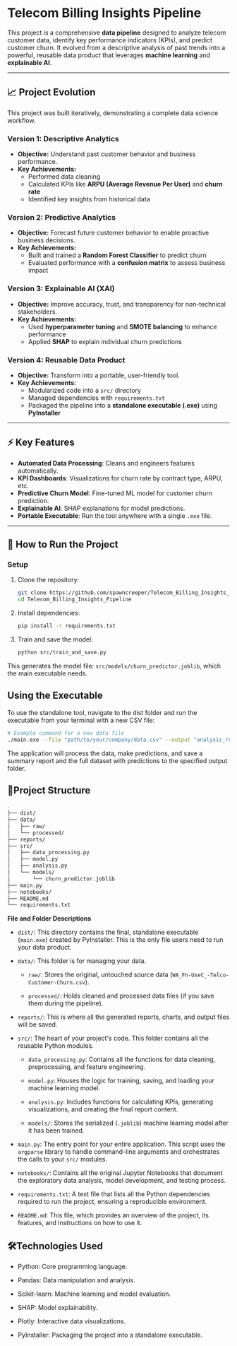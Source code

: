 # Telecom Billing Insights Pipeline

This project is a comprehensive **data pipeline** designed to analyze telecom customer data, identify key performance indicators (KPIs), and predict customer churn. It evolved from a descriptive analysis of past trends into a powerful, reusable data product that leverages **machine learning** and **explainable AI**.

---

## 📈 Project Evolution

This project was built iteratively, demonstrating a complete data science workflow.

### **Version 1: Descriptive Analytics**
- **Objective:** Understand past customer behavior and business performance.  
- **Key Achievements:**  
  - Performed data cleaning  
  - Calculated KPIs like **ARPU (Average Revenue Per User)** and **churn rate**  
  - Identified key insights from historical data  

### **Version 2: Predictive Analytics**
- **Objective:** Forecast future customer behavior to enable proactive business decisions.  
- **Key Achievements:**  
  - Built and trained a **Random Forest Classifier** to predict churn  
  - Evaluated performance with a **confusion matrix** to assess business impact  

### **Version 3: Explainable AI (XAI)**
- **Objective:** Improve accuracy, trust, and transparency for non-technical stakeholders.  
- **Key Achievements:**  
  - Used **hyperparameter tuning** and **SMOTE balancing** to enhance performance  
  - Applied **SHAP** to explain individual churn predictions  

### **Version 4: Reusable Data Product**
- **Objective:** Transform into a portable, user-friendly tool.  
- **Key Achievements:**  
  - Modularized code into a `src/` directory  
  - Managed dependencies with `requirements.txt`  
  - Packaged the pipeline into a **standalone executable (.exe)** using **PyInstaller**  

---

## ⚡ Key Features
- **Automated Data Processing**: Cleans and engineers features automatically.  
- **KPI Dashboards**: Visualizations for churn rate by contract type, ARPU, etc.  
- **Predictive Churn Model**: Fine-tuned ML model for customer churn prediction.  
- **Explainable AI**: SHAP explanations for model predictions.  
- **Portable Executable**: Run the tool anywhere with a single `.exe` file.  

---

## 🚀 How to Run the Project

### **Setup**
1. Clone the repository:
   ```bash
   git clone https://github.com/spawncreeper/Telecom_Billing_Insights_Pipeline.git
   cd Telecom_Billing_Insights_Pipeline
2. Install dependencies:
    ```bash
    pip install -r requirements.txt
3. Train and save the model:
    ```bash
    python src/train_and_save.py
    
This generates the model file: `src/models/churn_predictor.joblib`, which the main executable needs.

## Using the Executable
To use the standalone tool, navigate to the dist folder and run the executable from your terminal with a new CSV file:
``` bash
# Example command for a new data file
./main.exe --file "path/to/your/company/data.csv" --output "analysis_results"
```
The application will process the data, make predictions, and save a summary report and the full dataset with predictions to the specified output folder.

## 📂Project Structure
```bash
.
├── dist/
├── data/
│   ├── raw/
│   └── processed/
├── reports/
├── src/
│   ├── data_processing.py
│   ├── model.py
│   ├── analysis.py
│   └── models/
│       └── churn_predictor.joblib
├── main.py
├── notebooks/
├── README.md
└── requirements.txt
```
**File and Folder Descriptions**
- `dist/`: This directory contains the final, standalone executable (`main.exe`) created by PyInstaller. This is the only file users need to run your data product.

- `data/`: This folder is for managing your data.

    - `raw/`: Stores the original, untouched source data (`WA_Fn-UseC_-Telco-Customer-Churn.csv`).

    - `processed/`: Holds cleaned and processed data files (if you save them during the pipeline).

- `reports/`: This is where all the generated reports, charts, and output files will be saved.

- `src/`: The heart of your project's code. This folder contains all the reusable Python modules.

    - `data_processing.py`: Contains all the functions for data cleaning, preprocessing, and feature engineering.

    - `model.py`: Houses the logic for training, saving, and loading your machine learning model.

    - `analysis.py`: Includes functions for calculating KPIs, generating visualizations, and creating the final report content.

    - `models/`: Stores the serialized (`.joblib`) machine learning model after it has been trained.

- `main.py`: The entry point for your entire application. This script uses the `argparse` library to handle command-line arguments and orchestrates the calls to your `src/` modules.

- `notebooks/`: Contains all the original Jupyter Notebooks that document the exploratory data analysis, model development, and testing process.

- `requirements.txt`: A text file that lists all the Python dependencies required to run the project, ensuring a reproducible environment.

- `README.md`: This file, which provides an overview of the project, its features, and instructions on how to use it.

## 🛠️Technologies Used
- Python: Core programming language.

- Pandas: Data manipulation and analysis.

- Scikit-learn: Machine learning and model evaluation.

- SHAP: Model explainability.

- Plotly: Interactive data visualizations.

- PyInstaller: Packaging the project into a standalone executable.